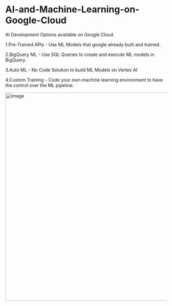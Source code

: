 # AI-and-Machine-Learning-on-Google-Cloud

AI Development Options available on Google Cloud

1.Pre-Trained APIs - Use ML Models that google already built and trained.

2.BigQuery ML - Use SQL Queries to create and execute ML models in BigQuery.

3.Auto ML - No Code Solution to build ML Models on Vertex AI

4.Custom Training - Code your own machine learning environment to have the control over the ML pipeline.

<img width="649" alt="image" src="https://github.com/user-attachments/assets/0f34a143-d1f9-42f6-950b-779a408bacb1">
